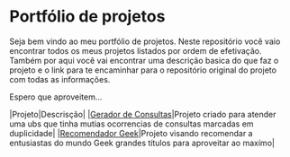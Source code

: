 # Portfólio de projetos  
Seja bem vindo ao meu portfólio de projetos.
Neste repositório você vaio encontrar todos os meus projetos listados por ordem de efetivação.
Também por aqui você vai encontrar uma descrição basica do que faz o projeto e o link para te encaminhar para o repositório original do projeto com todas as informações.  

Espero que aproveitem...


|Projeto|Descrisção|
|[Gerador de Consultas](https://github.com/bruunovsanttos/Gerador-de-Consultas)|Projeto criado para atender uma ubs que tinha mutias ocorrencias de consultas marcadas em duplicidade|
|[Recomendador Geek](https://github.com/bruunovsanttos/Recomendador)|Projeto visando recomendar a entusiastas do mundo Geek grandes títulos para aproveitar ao maxímo|
